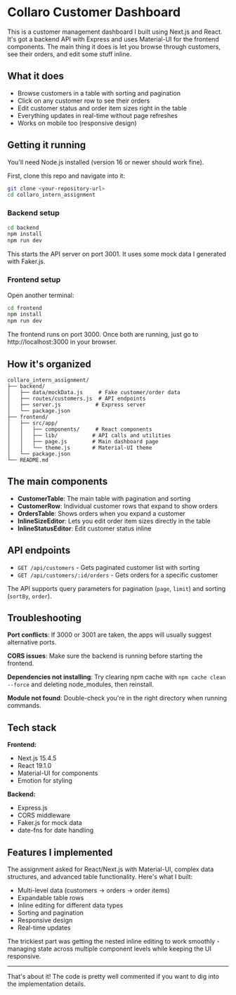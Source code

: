 # Collaro Customer Dashboard

This is a customer management dashboard I built using Next.js and React. It's got a backend API with Express and uses Material-UI for the frontend components. The main thing it does is let you browse through customers, see their orders, and edit some stuff inline.

## What it does

- Browse customers in a table with sorting and pagination
- Click on any customer row to see their orders
- Edit customer status and order item sizes right in the table
- Everything updates in real-time without page refreshes
- Works on mobile too (responsive design)

## Getting it running

You'll need Node.js installed (version 16 or newer should work fine).

First, clone this repo and navigate into it:
```bash
git clone <your-repository-url>
cd collaro_intern_assignment
```

### Backend setup

```bash
cd backend
npm install
npm run dev
```

This starts the API server on port 3001. It uses some mock data I generated with Faker.js.

### Frontend setup

Open another terminal:
```bash
cd frontend
npm install
npm run dev
```

The frontend runs on port 3000. Once both are running, just go to http://localhost:3000 in your browser.

## How it's organized

```
collaro_intern_assignment/
├── backend/
│   ├── data/mockData.js     # Fake customer/order data
│   ├── routes/customers.js  # API endpoints
│   ├── server.js           # Express server
│   └── package.json
├── frontend/
│   ├── src/app/
│   │   ├── components/     # React components
│   │   ├── lib/           # API calls and utilities
│   │   ├── page.js        # Main dashboard page
│   │   └── theme.js       # Material-UI theme
│   └── package.json
└── README.md
```

## The main components

- **CustomerTable**: The main table with pagination and sorting
- **CustomerRow**: Individual customer rows that expand to show orders
- **OrdersTable**: Shows orders when you expand a customer
- **InlineSizeEditor**: Lets you edit order item sizes directly in the table
- **InlineStatusEditor**: Edit customer status inline

## API endpoints

- `GET /api/customers` - Gets paginated customer list with sorting
- `GET /api/customers/:id/orders` - Gets orders for a specific customer

The API supports query parameters for pagination (`page`, `limit`) and sorting (`sortBy`, `order`).

## Troubleshooting

**Port conflicts**: If 3000 or 3001 are taken, the apps will usually suggest alternative ports.

**CORS issues**: Make sure the backend is running before starting the frontend.

**Dependencies not installing**: Try clearing npm cache with `npm cache clean --force` and deleting node_modules, then reinstall.

**Module not found**: Double-check you're in the right directory when running commands.

## Tech stack

**Frontend:**
- Next.js 15.4.5
- React 19.1.0
- Material-UI for components
- Emotion for styling

**Backend:**
- Express.js
- CORS middleware
- Faker.js for mock data
- date-fns for date handling

## Features I implemented

The assignment asked for React/Next.js with Material-UI, complex data structures, and advanced table functionality. Here's what I built:

- Multi-level data (customers → orders → order items)
- Expandable table rows
- Inline editing for different data types
- Sorting and pagination
- Responsive design
- Real-time updates

The trickiest part was getting the nested inline editing to work smoothly - managing state across multiple component levels while keeping the UI responsive.

---

That's about it! The code is pretty well commented if you want to dig into the implementation details.